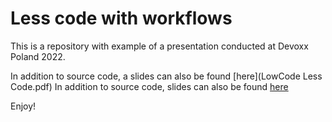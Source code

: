 # Less code with workflows

This is a repository with example of a presentation conducted at Devoxx Poland 2022.

In addition to source code, a slides can also be found [here](LowCode Less Code.pdf)
In addition to source code, slides can also be found [here](LowCode%20Less%20Code.pdf)

Enjoy!
